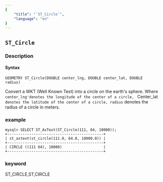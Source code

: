 ```yaml
---
{
    "title": "`ST_Circle`",
    "language": "en"
}
---
```


<!-- 
Licensed to the Apache Software Foundation (ASF) under one
or more contributor license agreements.  See the NOTICE file
distributed with this work for additional information
regarding copyright ownership.  The ASF licenses this file
to you under the Apache License, Version 2.0 (the
"License"); you may not use this file except in compliance
with the License.  You may obtain a copy of the License at

  http://www.apache.org/licenses/LICENSE-2.0

Unless required by applicable law or agreed to in writing,
software distributed under the License is distributed on an
"AS IS" BASIS, WITHOUT WARRANTIES OR CONDITIONS OF ANY
KIND, either express or implied.  See the License for the
specific language governing permissions and limitations
under the License.
-->

## `ST_Circle`
### Description
#### Syntax

`GEOMETRY ST_Circle(DOUBLE center_lng, DOUBLE center_lat, DOUBLE radius)`


Convert a WKT (Well Known Text) into a circle on the earth's sphere. Where `center_lng'denotes the longitude of the center of a circle,
` Center_lat` denotes the latitude of the center of a circle, radius` denotes the radius of a circle in meters.

### example

```
mysql> SELECT ST_AsText(ST_Circle(111, 64, 10000));
+--------------------------------------------+
| st_astext(st_circle(111.0, 64.0, 10000.0)) |
+--------------------------------------------+
| CIRCLE ((111 64), 10000)                   |
+--------------------------------------------+
```
### keyword
ST_CIRCLE,ST,CIRCLE
